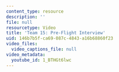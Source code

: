 ```yaml
---
content_type: resource
description: ''
file: null
resourcetype: Video
title: 'Team 15: Pre-Flight Interview'
uid: 146b7b5f-ca69-087c-4843-a16b68860f23
video_files:
  video_captions_file: null
video_metadata:
  youtube_id: 1_BTHGt6lwc
---
```

